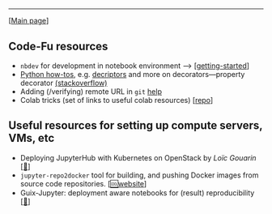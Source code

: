 # 
---
[[Main page](README.md)]
## Code-Fu resources
- `nbdev` for development in  notebook environment --> [[getting-started](https://nbdev.fast.ai/#Getting-Started)]
- [Python how-tos](https://docs.python.org/3.7/howto/index.html), e.g. [decriptors](https://docs.python.org/3.7/howto/descriptor.html) and more on decorators—property decorator [(stackoverflow)](https://stackoverflow.com/questions/17330160/how-does-the-property-decorator-work)
- Adding (/verifying) remote URL in `git` [help](https://help.github.com/en/github/using-git/adding-a-remote)
- Colab tricks (set of links to useful colab resources) [[repo](https://github.com/shawwn/colab-tricks)]

## Useful resources for setting up compute servers, VMs, etc
- Deploying JupyterHub with Kubernetes on OpenStack by
_Loïc Gouarin_ [[:link:](https://blog.jupyter.org/how-to-deploy-jupyterhub-with-kubernetes-on-openstack-f8f6120d4b1)]
- `jupyter-repo2docker` tool for building, and pushing Docker images from source code repositories.
[[:cool:website](https://repo2docker.readthedocs.io/en/latest/index.html)]
-  Guix-Jupyter: deployment aware notebooks for (result) reproducibility 
[[:link:](https://hpc.guix.info/blog/2019/10/towards-reproducible-jupyter-notebooks/)]
